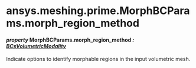 <a id="ansys-meshing-prime-morphbcparams-morph-region-method"></a>

# ansys.meshing.prime.MorphBCParams.morph_region_method

<a id="ansys.meshing.prime.MorphBCParams.morph_region_method"></a>

#### *property* MorphBCParams.morph_region_method *: [BCsVolumetricModality](ansys.meshing.prime.BCsVolumetricModality.md#ansys.meshing.prime.BCsVolumetricModality)*

Indicate options to identify morphable regions in the input volumetric mesh.

<!-- !! processed by numpydoc !! -->
